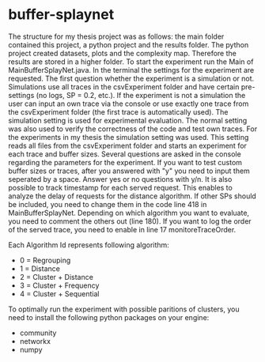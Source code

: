 # buffer-splaynet

The structure for my thesis project was as follows: 
the main folder contained this project, a python 
project and the results folder. The python project created
datasets, plots and the complexity map. Therefore the 
results are stored in a higher folder. To start the
experiment run the Main of MainBufferSplayNet.java. In
the terminal the settings for the experiment are requested.
The first question whether the experiment is a simulation or not.
Simulations use all traces in the csvExperiment folder and have certain
pre-settings (no logs, SP = 0.2, etc.). If the experiment is not a simulation
the user can input an own trace via the console or use exactly one trace from
the csvExperiment folder (the first trace is automatically used).
The simulation setting is used for experimental evaluation. The 
normal setting was also used to verify the correctness of the
code and test own traces. For the experiments in my thesis the simulation
setting was used. This setting reads all files from the csvExperiment
folder and starts an experiment for each trace and buffer sizes.
Several questions are asked in the console regarding the parameters for the experiment.
If you want to test custom buffer sizes or traces, after you answered with "y" 
you need to input them seperated by a space. Answer yes or no questions with y/n.
It is also possible to track timestamp for each served request. This enables
to analyze the delay of requests for the distance algorithm. If other SPs
should be included, you need to change them in the code line 418 in MainBufferSplayNet.
Depending on which algorithm you want to evaluate, you need to comment the others out (line 180).
If you want to log the order of the served trace, you need to enable in line 17 monitoreTraceOrder.

Each Algorithm Id represents following algorithm:
- 0 = Regrouping
- 1 = Distance
- 2 = Cluster + Distance
- 3 = Cluster + Frequency
- 4 = Cluster + Sequential 

To optimally run the experiment with possible paritions of clusters,
you need to install the following python packages on your engine:
- community
- networkx
- numpy





